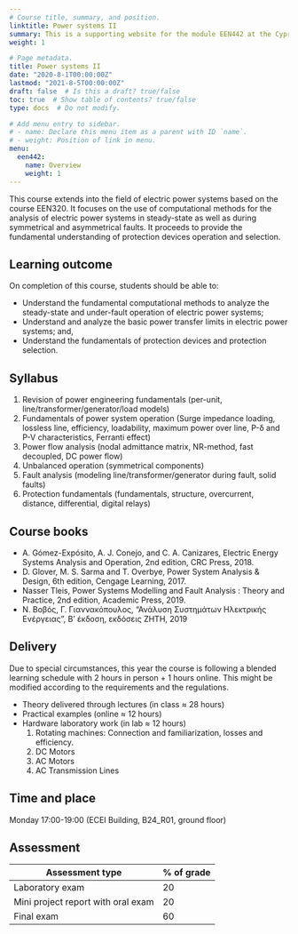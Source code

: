 ```yaml
---
# Course title, summary, and position.
linktitle: Power systems II
summary: This is a supporting website for the module EEN442 at the Cyprus University of Technology
weight: 1

# Page metadata.
title: Power systems II
date: "2020-8-1T00:00:00Z"
lastmod: "2021-8-5T00:00:00Z"
draft: false  # Is this a draft? true/false
toc: true  # Show table of contents? true/false
type: docs  # Do not modify.

# Add menu entry to sidebar.
# - name: Declare this menu item as a parent with ID `name`.
# - weight: Position of link in menu.
menu:
  een442:
    name: Overview
    weight: 1
---
```



This course extends into the field of electric power systems based on the course EEN320. It focuses on the use of computational methods for the analysis of electric power systems in steady-state as well as during symmetrical and asymmetrical faults. It proceeds to provide the fundamental understanding of protection devices operation and selection.

## Learning outcome

On completion of this course, students should be able to:

- Understand the fundamental computational methods to analyze the steady-state and
under-fault operation of electric power systems;
- Understand and analyze the basic power transfer limits in electric power systems; and,
- Understand the fundamentals of protection devices and protection selection.

## Syllabus

1. Revision of power engineering fundamentals (per-unit,
line/transformer/generator/load models) 
2. Fundamentals of power system operation (Surge impedance loading, lossless line,
efficiency, loadability, maximum power over line, P-δ and P-V
characteristics, Ferranti effect)
3. Power flow analysis (nodal admittance matrix, NR-method, fast
decoupled, DC power flow)
4. Unbalanced operation (symmetrical components)
5. Fault analysis (modeling line/transformer/generator during fault, solid
faults)
6. Protection fundamentals (fundamentals, structure, overcurrent, distance,
differential, digital relays)

## Course books

- A. Gómez-Expósito, A. J. Conejo, and C. A. Canizares, Electric Energy Systems Analysis and Operation, 2nd edition, CRC Press, 2018.
- D. Glover, M. S. Sarma and T. Overbye, Power System Analysis & Design, 6th edition, Cengage Learning, 2017.
- Nasser Tleis, Power Systems Modelling and Fault Analysis : Theory and Practice, 2nd edition, Academic Press, 2019.
- Ν. Βοβός, Γ. Γιαννακόπουλος, “Ανάλυση Συστημάτων Ηλεκτρικής Ενέργειας”, Β’ έκδοση, εκδόσεις ΖΗΤΗ, 2019

## Delivery

Due to special circumstances, this year the course is following a blended learning schedule with 2 hours in person + 1 hours online. This might be modified according to the requirements and the regulations.

- Theory delivered through lectures (in class ≈ 28 hours)
- Practical examples (online ≈ 12 hours)
- Hardware laboratory work (in lab ≈ 12 hours)
    1. Rotating machines: Connection and familiarization, losses and efficiency.
    2. DC Motors
    3. AC Motors
    4. AC Transmission Lines

## Time and place

Monday 17:00-19:00 (ECEI Building, B24_R01, ground floor)

## Assessment

| Assessment type | % of grade |
|-----------------|------------|
| Laboratory exam | 20          |
| Mini project report with oral exam | 20         |
| Final exam      | 60         |